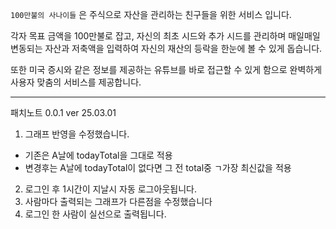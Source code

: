 `100만불의 사나이들` 은 주식으로 자산을 관리하는 친구들을 위한 서비스 입니다.

각자 목표 금액을 100만불로 잡고, 자신의 최초 시드와 추가 시드를 관리하며 매일매일 변동되는 자산과 저축액을 입력하여 자신의 재산의 등락을 한눈에 볼 수 있게 돕습니다.

또한 미국 증시와 같은 정보를 제공하는 유튜브를 바로 접근할 수 있게 함으로 완벽하게 사용자 맞춤의 서비스를 제공합니다.

---
패치노트 0.0.1 ver
25.03.01
1. 그래프 반영을 수정했습니다.
- 기존은 A날에 todayTotal을 그대로 적용
- 변경후는 A날에 todayTotal이 없다면 그 전 total중 ㄱ가장 최신값을 적용
2. 로그인 후 1시간이 지날시 자동 로그아웃됩니다.
3. 사람마다 출력되는 그래프가 다른점을 수정했습니다
4. 로그인 한 사람이 실선으로 출력됩니다.